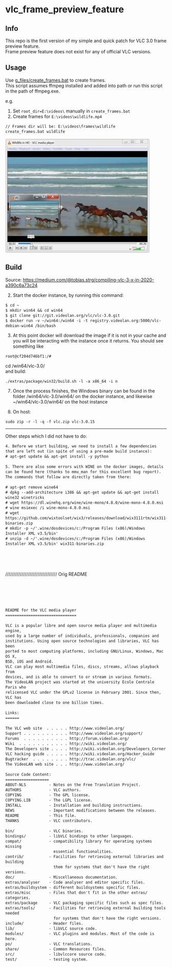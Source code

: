 
# vlc_frame_preview_feature  

## Info  
This repo is the first version of my simple and quick patch for VLC 3.0 frame preview feature.  
Frame preview feature does not exist for any of official VLC versions.  

## Usage  

Use [g_files/create_frames.bat](g_files) to create frames.  
This script assumes ffmpeg installed and added into path or run this script in the path of ffmpeg.exe.  
 

e.g.  
1. Set `root_dir=E:\videos\` manually in `create_frames.bat`  
2. Create frames for `E:\videos\wildlife.mp4`  
```
// Frames dir will be: E:\videos\frames\wildlife
create_frames.bat wildlife  
```  

<img src="g_files/frame_example.jpg" width="450">


## Build 
Source: https://medium.com/@tobias.strg/compiling-vlc-3-x-in-2020-a390c6a73c24     
 
2. Start the docker instance, by running this command:    

```
$ cd ~
$ mkdir win64 && cd win64
$ git clone git://git.videolan.org/vlc/vlc-3.0.git
$ docker run -v ~/win64:/win64 -i -t registry.videolan.org:5000/vlc-debian-win64 /bin/bash
```

3. At this point docker will download the image if it is not in your cache and you will be interacting with the instance once it returns. You should see something like  

```  
root@cf204d746bf1:/#  
```  

cd /win64/vlc-3.0/   
and build:     
```
./extras/package/win32/build.sh -l -a x86_64 -i n
```

7. Once the process finishes, the Windows binary can be found in the folder /win64/vlc-3.0/win64/ on the docker instance, and likewise ~/win64/vlc-3.0/win64/ on the host instance  

8. On host:  
```
sudo zip -r -l -q -f vlc.zip vlc-3.0.15  
```   

-------------------------  

Other steps which I did not have to do:     

```  
4. Before we start building, we need to install a few dependencies that are left out (in spite of using a pre-made build instance):  
# apt-get update && apt-get install -y python  
  
5. There are also some errors with WINE on the docker images, details can be found here (thanks to mmu_man for this excellent bug report). The commands that follow are directly taken from there:  

# apt-get remove wine64
# dpkg --add-architecture i386 && apt-get update && apt-get install wine32 winetricks
# wget https://dl.winehq.org/wine/wine-mono/4.8.0/wine-mono-4.8.0.msi
# wine msiexec /i wine-mono-4.8.0.msi
# wget https://github.com/wixtoolset/wix3/releases/download/wix3111rtm/wix311-binaries.zip
# mkdir -p ~/'.wine/dosdevices/c:/Program Files (x86)/Windows Installer XML v3.5/bin'
# unzip -d ~/'.wine/dosdevices/c:/Program Files (x86)/Windows Installer XML v3.5/bin' wix311-binaries.zip
```
   
<br /><br /><br />  
    
//////////////////////////////// Orig README   
  
<br /><br /><br />
   
```

README for the VLC media player  
===============================  

VLC is a popular libre and open source media player and multimedia engine,  
used by a large number of individuals, professionals, companies and  
institutions. Using open source technologies and libraries, VLC has been  
ported to most computing platforms, including GNU/Linux, Windows, Mac OS X,  
BSD, iOS and Android.  
VLC can play most multimedia files, discs, streams, allows playback from  
devices, and is able to convert to or stream in various formats.  
The VideoLAN project was started at the university École Centrale Paris who  
relicensed VLC under the GPLv2 license in February 2001. Since then, VLC has  
been downloaded close to one billion times.  

Links:
======

The VLC web site  . . . . . http://www.videolan.org/
Support . . . . . . . . . . http://www.videolan.org/support/
Forums  . . . . . . . . . . http://forum.videolan.org/
Wiki  . . . . . . . . . . . http://wiki.videolan.org/
The Developers site . . . . http://wiki.videolan.org/Developers_Corner
VLC hacking guide . . . . . http://wiki.videolan.org/Hacker_Guide
Bugtracker  . . . . . . . . http://trac.videolan.org/vlc/
The VideoLAN web site . . . http://www.videolan.org/

Source Code Content:
===================
ABOUT-NLS          - Notes on the Free Translation Project.
AUTHORS            - VLC authors.
COPYING            - The GPL license.
COPYING.LIB        - The LGPL license.
INSTALL            - Installation and building instructions.
NEWS               - Important modifications between the releases.
README             - This file.
THANKS             - VLC contributors.

bin/               - VLC binaries.
bindings/          - libVLC bindings to other languages.
compat/            - compatibility library for operating systems missing
                     essential functionalities.
contrib/           - Facilities for retrieving external libraries and building
                     them for systems that don't have the right versions.
doc/               - Miscellaneous documentation.
extras/analyser    - Code analyser and editor specific files.
extras/buildsystem - different buildsystems specific files.
extras/misc        - Files that don't fit in the other extras/ categories.
extras/package     - VLC packaging specific files such as spec files.
extras/tools/      - Facilities for retrieving external building tools needed
                     for systems that don't have the right versions.
include/           - Header files.
lib/               - libVLC source code.
modules/           - VLC plugins and modules. Most of the code is here.
po/                - VLC translations.
share/             - Common Resources files.
src/               - libvlccore source code.
test/              - testing system.

```
